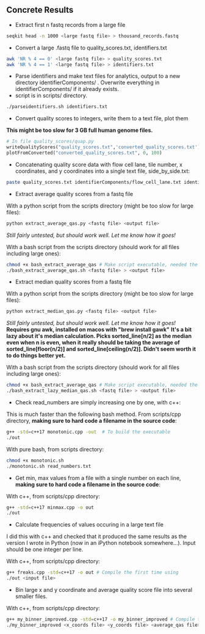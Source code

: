 ## Concrete Results

- Extract first n fastq records from a large file

```bash
seqkit head -n 1000 <large fastq file> > thousand_records.fastq
```

- Convert a large .fastq file to quality_scores.txt, identifiers.txt

```bash
awk 'NR % 4 == 0' <large fastq file> > quality_scores.txt
awk 'NR % 4 == 1' <large fastq file> > identifiers.txt
```

- Parse identifiers and make text files for analytics, output to a new directory identifierComponents/ . Overwrite everything in identifierComponents/ if it already exists.
- script is in scripts/ directory.

```bash
./parseidentifiers.sh identifiers.txt
```

- Convert quality scores to integers, write them to a text file, plot them

**This might be too slow for 3 GB full human genome files.**

```python
# In file quality_scores/quap.py
writeQualityScores("quality_scores.txt",'converted_quality_scores.txt')
plotFromConverted("converted_quality_scores.txt", 0, 100)
```

- Concatenating quality score data with flow cell lane, tile number, x coordinates, and y coordinates into a single text file, side_by_side.txt:

```bash
paste quality_scores.txt identifierComponents/flow_cell_lane.txt identifierComponents/flow_cell_number.txt identifierComponents/x_coord.txt identifierComponents/y_coord.txt > side_by_side.txt
```

- Extract average quality scores from a fastq file

With a python script from the scripts directory (might be too slow for large files):
```bash
python extract_average_qas.py <fastq file> <output file>
```

*Still fairly untested, but should work well. Let me know how it goes!*

With a bash script from the scripts directory (should work for all files including large ones):

```bash
chmod +x bash_extract_average_qas # Make script executable, needed the first time it's run
./bash_extract_average_qas.sh <fastq file> > <output file>
```

- Extract median quality scores from a fastq file

With a python script from the scripts directory (might be too slow for large files):
```bash
python extract_median_qas.py <fastq file> <output file>
```

*Still fairly untested, but should work well. Let me know how it goes!*
**Requires gnu awk, installed on macos with "brew install gawk"**
**It's a bit lazy about it's median calculation. Picks sorted_line[n/2] as the median even when n is even, when it really should be taking the average of sorted_line[floor(n/2)] and sorted_line[ceiling(n/2)]. Didn't seem worth it to do things better yet.**

With a bash script from the scripts directory (should work for all files including large ones):
```bash
chmod +x bash_extract_average_qas # Make script executable, needed the first time it's run
./bash_extract_lazy_median_qas.sh <fastq file> > <output file>
```

- Check read_numbers are simply increasing one by one, with c++:

This is much faster than the following bash method. From scripts/cpp directory, **making sure to hard code a filename in the source code**:

```bash
g++ -std=c++17 monotonic.cpp -out  # To build the executable
./out
```

With pure bash, from scripts directory:

```bash
chmod +x monotonic.sh
./monotonic.sh read_numbers.txt

```

- Get min, max values from a file with a single number on each line, **making sure to hard code a filename in the source code**:

With c++, from scripts/cpp directory:
```bash
g++ -std=c++17 minmax.cpp -o out
./out 

```

- Calculate frequencies of values occuring in a large text file

I did this with c++ and checked that it produced the same results as the version I wrote in Python (now in an iPython notebook somewhere...). Input should be one integer per line.

With c++, from scripts/cpp directory:
```bash
g++ freaks.cpp -std=c++17 -o out # Compile the first time using
./out <input file>
```

- Bin large x and y coordinate and average quality score file into several smaller files.

With c++, from scripts/cpp directory:
```bash
g++ my_binner_improved.cpp -std=c++17 -o my_binner_improved # Compile the first time using
./my_binner_improved <x_coords file> <y_coords file> <average_qas file>
```





